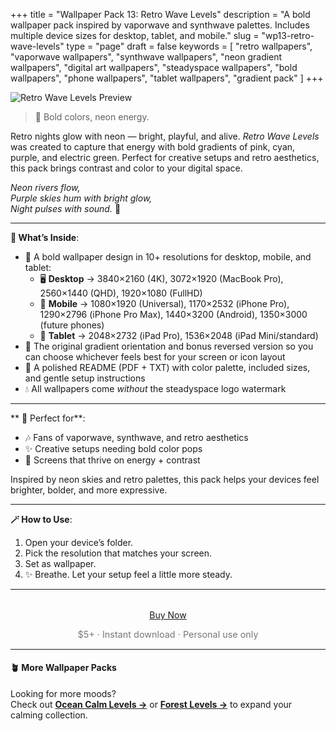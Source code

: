 +++
title = "Wallpaper Pack 13: Retro Wave Levels"
description = "A bold wallpaper pack inspired by vaporwave and synthwave palettes. Includes multiple device sizes for desktop, tablet, and mobile."
slug = "wp13-retro-wave-levels"
type = "page"
draft = false
keywords = [
  "retro wallpapers", "vaporwave wallpapers", "synthwave wallpapers",
  "neon gradient wallpapers", "digital art wallpapers", "steadyspace wallpapers",
  "bold wallpapers", "phone wallpapers", "tablet wallpapers", "gradient pack"
]
+++

![Retro Wave Levels Preview](/images/wp13-retro-wave-levels/retrowavelevelscover.png)

> 🎨 Bold colors, neon energy.

Retro nights glow with neon — bright, playful, and alive. <i>Retro Wave Levels</i> was created to capture that energy with bold gradients of pink, cyan, purple, and electric green. Perfect for creative setups and retro aesthetics, this pack brings contrast and color to your digital space.

<i>Neon rivers flow,<br>
Purple skies hum with bright glow,<br>
Night pulses with sound.</i> 🎨

---

<div class="highlight-box">

**📂 What’s Inside**:

- 🎨 A bold wallpaper design in 10+ resolutions for desktop, mobile, and tablet:
  - 🖥 **Desktop** → 3840×2160 (4K), 3072×1920 (MacBook Pro), 2560×1440 (QHD), 1920×1080 (FullHD)
  - 📱 **Mobile** → 1080×1920 (Universal), 1170×2532 (iPhone Pro), 1290×2796 (iPhone Pro Max), 1440×3200 (Android), 1350×3000 (future phones)
  - 📱 **Tablet** → 2048×2732 (iPad Pro), 1536×2048 (iPad Mini/standard)
- 🔄 The original gradient orientation and bonus reversed version so you can choose whichever feels best for your screen or icon layout
- 📄 A polished README (PDF + TXT) with color palette, included sizes, and gentle setup instructions
- 💧 All wallpapers come _without_ the steadyspace logo watermark</div>

---
 
<div class="highlight-box">

** 💖 Perfect for**:

- 🎶 Fans of vaporwave, synthwave, and retro aesthetics
- ✨ Creative setups needing bold color pops
- 🌃 Screens that thrive on energy + contrast

Inspired by neon skies and retro palettes, this pack helps your devices feel brighter, bolder, and more expressive.</div>

---

<div class="highlight-box">

**🪄 How to Use**:

1. Open your device’s folder.
2. Pick the resolution that matches your screen.
3. Set as wallpaper.
4. ✨ Breathe. Let your setup feel a little more steady. </div>

---  

<div style="text-align: center; margin-top: 2rem;">
  <a href="https://payhip.com/b/xCLYz" class="payhip-buy-button" data-theme="blue" data-product="xCLYz">Buy Now</a>
  <p style="font-size: 0.9rem; color: #777;">$5+ · Instant download · Personal use only</p>
</div>

---

#### 🪴 More Wallpaper Packs  
Looking for more moods?  
Check out [**Ocean Calm Levels →**](/wp04-ocean-calm-levels) or [**Forest Levels →**](/wp05-forest-levels) to expand your calming collection.  
